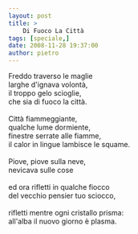 ```yaml
---
layout: post
title: >
    Di Fuoco La Città
tags: [speciale,]
date: 2008-11-28 19:37:00
author: pietro
---
```

Freddo traverso le maglie<br/>larghe d'ignava volontà,<br/>il troppo gelo scioglie,<br/>che sia di fuoco la città.<br/><br/>Città fiammeggiante,<br/>qualche lume dormiente,<br/>finestre serrate alle fiamme,<br/>il calor in lingue lambisce le squame.<br/><br/>Piove, piove sulla neve,<br/>nevicava sulle cose<br/><br/>ed ora rifletti in qualche fiocco<br/>del vecchio pensier tuo sciocco,<br/><br/>rifletti mentre ogni cristallo prisma:<br/>all'alba il nuovo giorno è plasma.
